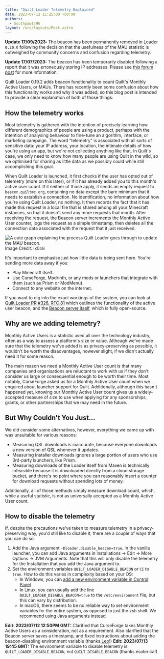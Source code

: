 ```yaml
---
title: "Quilt Loader Telemetry Explained"
date: 2023-07-12 11:25:00 -00:00
authors:
  - Southpaw1496
layout: /src/layouts/Post.astro
---
```

**Update 17/09/2023:** The beacon has been permanently removed in Loader `0.20.0` following the decision that the usefulness of the MAU statistic is outweighed by community concerns and confusion regarding telemetry.

**Update 17/07/2023:** The beacon has been temporarily disabled following a report that it was erroneously storing IP addresses. Please see [this forum post](https://forum.quiltmc.org/t/important-monthly-active-user-beacon-update/1649) for more information.

Quilt Loader 0.19.2 adds beacon functionality to count Quilt's Monthly Active Users, or MAUs. There has recently been some confusion about how this functionality works and why it was added, so this blog post is intended to provide a clear explanation of both of those things.

<!-- MORE -->

## How the telemetry works
Most telemetry is gathered with the intention of precisely learning how different demographics of people are using a product, perhaps with the intention of analysing behaviour to fine-tune an algorithm, interface, or marketing campaign. The word "telemetry" is associated with all sorts of sensitive data: your IP address, your location, the intimate details of how you're using an app, but we're not collecting anything like that. In Quilt's case, we only need to know how many people are using Quilt in the wild, so we optimised for sharing as little data as we possibly could while still accomplishing this goal.

When Quilt Loader is launched, it first checks if the user has opted out of telemetry (more on this later), or if it has already added you to this month's active user count. If it neither of those apply, it sends an empty request to `beacon.quiltmc.org`, containing no data except the bare minimum that it needs to establish a connection. No identification, no information about how you're using Quilt Loader, no nothing. It then records the fact that it has made this request in a local file that is shared among all your Minecraft instances, so that it doesn't send any more requests that month. After receiving the request, the Beacon server increments the Monthly Active User counter, logs the request as a simple timestamp, then deletes all the connection data associated with the request that it just received.

![A cute graph explaining the process Quilt Loader goes through to update the MAU beacon.](/assets/img/writing/blog/2023-06-26-mau-beacon/beacon-update-process.png)
Image Credit: ix0rai

It's important to emphasise just how little data is being sent here. You're sending more data away if you:
- Play Minecraft itself.
- Use CurseForge, Modrinth, or any mods or launchers that integrate with them (such as Prism or ModMenu).
- Connect to any website on the internet.

If you want to dig into the exact workings of the system, you can look at [Quilt Loader PR #326](https://github.com/QuiltMC/quilt-loader/pull/326), [RFC 81](https://github.com/QuiltMC/rfcs/blob/main/specification/0081-active-user-beacon.md) which outlines the functionality of the active user beacon, and the [Beacon server itself](https://github.com/QuiltMC/beacon.quiltmc.org), which is fully open-source.

## Why are we adding telemetry?
Monthly Active Users is a statistic used all over the technology industry, often as a way to assess a platform's size or value. Although we've made sure that the telemetry we've added is as privacy-preserving as possible, it wouldn't be worth the disadvantages, however slight, if we didn't actually need it for some reason.

The main reason we need a Monthly Active User count is that many companies and organisations are reluctant to work with us if they don't consider us large or consequential enough to be worth their time. Most notably, CurseForge asked us for a Monthly Active User count when we enquired about launcher support for Quilt. Additionally, although this hasn't happened yet, knowing our Monthly Active User count gives us a widely-accepted measure of size to use when applying for any sponsorships, grants, or other partnerships that we may need in the future.

## But Why Couldn't You Just...
We did consider some alternatives, however, everything we came up with was unsuitable for various reasons:
- Measuring QSL downloads is inaccurate, because everyone downloads a new version of QSL whenever it updates.
- Measuring Installer downloads ignores a large portion of users who use 3rd-party launchers, like Prism.
- Measuring downloads of the Loader itself from Maven is technically infeasible because it is downloaded directly from a cloud storage bucket, and there's no point where you can reasonably insert a counter for download requests without spending lots of money.

Additionally, all of those methods simply measure download count, which, while a useful statistic, is not as universally accepted as a Monthly Active User count.

## How to disable the telemetry
If, despite the precautions we've taken to measure telemetry in a privacy-preserving way, you'd still like to disable it, there are a couple of ways that you can do so.
1. Add the Java argument `-Dloader.disable_beacon=true`. In the vanilla launcher, you can add Java arguments in Installations -> Edit -> More Options -> JVM Arguments. Note that this will only disable the telemetry for the Installation that you add the Java argument to.
2. Set the environment variables `QUILT_LOADER_DISABLE_BEACON` or `CI` to `true`. How to do this varies in complexity based on your OS:
   - In Windows, you can [add a new environment variable in Control Panel](https://www.architectryan.com/2018/08/31/how-to-change-environment-variables-on-windows-10/)
   - In Linux, you can usually add the line `QUILT_LOADER_DISABLE_BEACON=true` to the `/etc/environment` file, but this can vary by distribution.
   - In macOS, there seems to be no reliable way to set environment variables for the entire system, as opposed to just the zsh shell. We recommend using Java arguments instead.

**Edit: 2023/07/12 12:50PM GMT:** Clarified that CurseForge takes Monthly Active Users as a consideration, not as a requirement. Also clarified that the Beacon server saves a timestamp, and fixed instructions about adding the beacon-disabling environment variable (thanks [Leo](https://60228.dev/@leo)!)
**Edit: 2023/07/13 19:45 GMT:** The environment variable to disable telemetry is `QUILT_LOADER_DISABLE_BEACON`, not `QUILT_DISABLE_BEACON` (thanks esoterica!)
